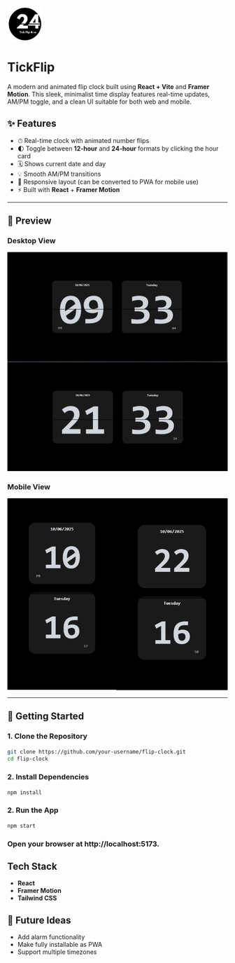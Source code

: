 <p >
  <img src="./src/assets/TickFlip%20Logo.png" alt="TickFlip Logo" height="80"/>
  <h1>TickFlip</h1>
</p>
 
A modern and animated flip clock built using **React + Vite** and **Framer Motion**. This sleek, minimalist time display features real-time updates, AM/PM toggle, and a clean UI suitable for both web and mobile.

## ✨ Features

- ⏱ Real-time clock with animated number flips
- 🌓 Toggle between **12-hour** and **24-hour** formats by clicking the hour card
- 🗓 Shows current date and day
- 💡 Smooth AM/PM transitions
- 📱 Responsive layout (can be converted to PWA for mobile use)
- ⚡ Built with **React** + **Framer Motion**

---

## 📸 Preview

### Desktop View
![flip-clock-preview](/src/assets/web%20view.png)
### Mobile View
![flip-clock-preview](/src/assets/mobile%20view.png)

---

## 🚀 Getting Started

### 1. Clone the Repository

```bash
git clone https://github.com/your-username/flip-clock.git
cd flip-clock 
```
###  2. Install Dependencies

```bash
npm install
```

###  2. Run the App
```bash
npm start
```
### Open your browser at http://localhost:5173.

## Tech Stack
- **React**
- **Framer Motion**
- **Tailwind CSS**

## 📱 Future Ideas
- Add alarm functionality
- Make fully installable as PWA
- Support multiple timezones